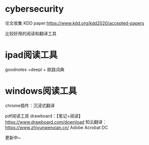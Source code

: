 # cybersecurity
论文收集
KDD paper:https://www.kdd.org/kdd2020/accepted-papers


比较好用的阅读和翻译工具
# ipad阅读工具
goodnotes +deepl + 欧路词典

# windows阅读工具
chrome插件：沉浸式翻译

pdf阅读工具
drawboard：【笔记+阅读】https://www.drawboard.com/download
知云翻译：https://www.zhiyunwenxian.cn/
Adobe Acrobat DC


更新中~
